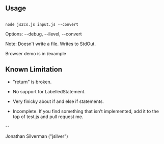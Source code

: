 Usage
----------

<code>
node js2cs.js input.js --convert
</code>

Options: --debug, --ilevel, --convert

Note: Doesn't write a file. Writes to StdOut.

Browser demo is in /example

Known Limitation
--------------------

* "return" is broken.

* No support for LabelledStatement.

* Very finicky about if and else if statements.

* Incomplete. If you find something that isn't implemented, add it to the top of test.js and pull request me.

--

Jonathan Silverman ("jsilver")
